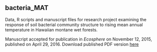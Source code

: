 ## bacteria_MAT
Data, R scripts and manuscript files for research project examining the response of soil bacterial community structure to rising mean annual temperature in Hawaiian montane wet forests.

Manuscript accepted for publication in _Ecosphere_ on November 12, 2015, published on April 29, 2016. Download published PDF version [here](http://onlinelibrary.wiley.com/doi/10.1002/ecs2.1296/full)
